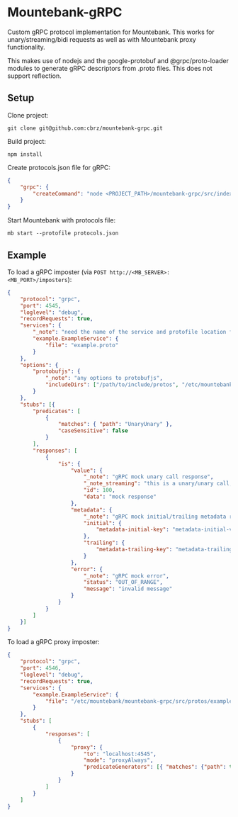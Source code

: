 # Mountebank-gRPC

Custom gRPC protocol implementation for Mountebank. This works for unary/streaming/bidi requests as well as with Mountebank proxy functionality.

This makes use of nodejs and the google-protobuf and @grpc/proto-loader modules to generate gRPC descriptors from .proto files. This does not support reflection.

## Setup

Clone project:

    git clone git@github.com:cbrz/mountebank-grpc.git

Build project:

    npm install

Create protocols.json file for gRPC:

```json
{
    "grpc": {
        "createCommand": "node <PROJECT_PATH>/mountebank-grpc/src/index.js"
    }
}
```

Start Mountebank with protocols file:

    mb start --protofile protocols.json

## Example

To load a gRPC imposter (via `POST http://<MB_SERVER>:<MB_PORT>/imposters`):

```json
{
    "protocol": "grpc",
    "port": 4545,
    "loglevel": "debug",
    "recordRequests": true,
    "services": {
        "_note": "need the name of the service and protofile location for this to load",
        "example.ExampleService": {
            "file": "example.proto"
        }
    },
    "options": {
        "protobufjs": {
            "_note": "any options to protobufjs",
            "includeDirs": ["/path/to/include/protos", "/etc/mountebank/mountebank-grpc/src/protos"]
        }
    },
    "stubs": [{
        "predicates": [
            {
                "matches": { "path": "UnaryUnary" },
                "caseSensitive": false
            }
        ],
        "responses": [
            {
                "is": {
                    "value": {
                        "_note": "gRPC mock unary call response",
                        "_note_streaming": "this is a unary/unary call, streaming requests need the value to be an array",
                        "id": 100,
                        "data": "mock response"
                    },
                    "metadata": {
                        "_note": "gRPC mock initial/trailing metadata response",
                        "initial": {
                            "metadata-initial-key": "metadata-initial-value"
                        },
                        "trailing": {
                            "metadata-trailing-key": "metadata-trailing-value"
                        }
                    },
                    "error": {
                        "_note": "gRPC mock error",
                        "status": "OUT_OF_RANGE",
                        "message": "invalid message"
                    }
                }
            }
        ]
    }]
}
```

To load a gRPC proxy imposter:

```json
{
    "protocol": "grpc",
    "port": 4546,
    "loglevel": "debug",
    "recordRequests": true,
    "services": {
        "example.ExampleService": {
            "file": "/etc/mountebank/mountebank-grpc/src/protos/example.proto"
        }
    },
    "stubs": [
        {
            "responses": [
                {
                    "proxy": {
                        "to": "localhost:4545",
                        "mode": "proxyAlways",
                        "predicateGenerators": [{ "matches": {"path": true} }]
                    }
                }
            ]
        }
    ]
}
```
